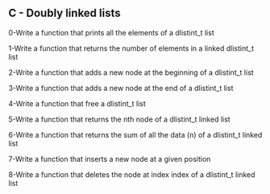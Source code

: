 ## C - Doubly linked lists  
  
0-Write a function that prints all the elements of a dlistint_t list  
  
1-Write a function that returns the number of elements in a linked dlistint_t list  
  
2-Write a function that adds a new node at the beginning of a dlistint_t list  
  
3-Write a function that adds a new node at the end of a dlistint_t list  
  
4-Write a function that free a dlistint_t list  
  
5-Write a function that returns the nth node of a dlistint_t linked list  
  
6-Write a function that returns the sum of all the data (n) of a dlistint_t linked list  
  
7-Write a function that inserts a new node at a given position  
  
8-Write a function that deletes the node at index index of a dlistint_t linked list  
